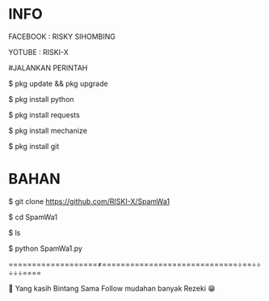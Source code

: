 # INFO

FACEBOOK : RISKY SIHOMBING

YOTUBE : RISKI-X


#JALANKAN PERINTAH

$ pkg update && pkg upgrade


$ pkg install python


$ pkg install requests


$ pkg install mechanize


$ pkg install git

# BAHAN


$ git clone https://github.com/RISKI-X/SpamWa1

$ cd SpamWa1

$ ls

$ python SpamWa1.py


===================≠=============================÷==÷÷÷÷÷====



🥰 Yang kasih Bintang Sama Follow mudahan banyak Rezeki 😁


